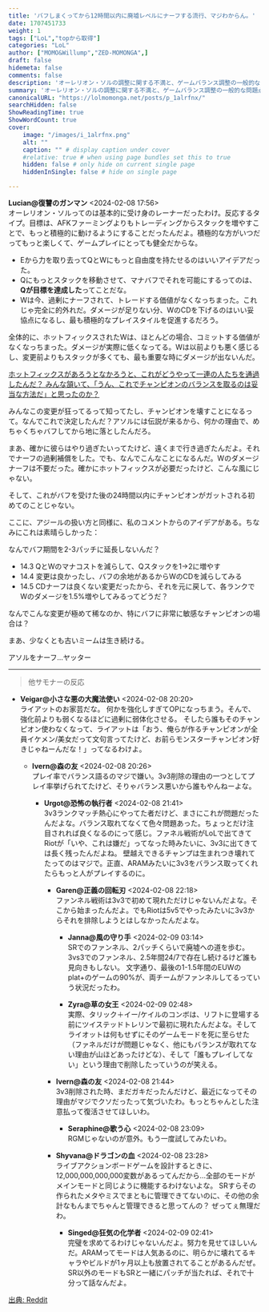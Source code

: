 ```yaml
---
title: 'バフしまくってから12時間以内に廃墟レベルにナーフする流行、マジわからん。'
date: 1707451733
weight: 1
tags: ["LoL","topから取得"]
categories: "LoL"
author: ["MOMO&Willump","ZED-MOMONGA",]
draft: false
hidemeta: false
comments: false
description: 'オーレリオン・ソルの調整に関する不満と、ゲームバランス調整の一般的な問題点についての議論です。'
summary: 'オーレリオン・ソルの調整に関する不満と、ゲームバランス調整の一般的な問題点についての議論です。'
canonicalURL: "https://lolmomonga.net/posts/p_1alrfnx/"
searchHidden: false
ShowReadingTime: true
ShowWordCount: true
cover:
    image: "/images/i_1alrfnx.png"
    alt: ""
    caption: "" # display caption under cover
    #relative: true # when using page bundles set this to true
    hidden: false # only hide on current single page
    hiddenInSingle: false # hide on single page

---
```

**Lucian@復讐のガンマン** <2024-02-08 17:56>  
オーレリオン・ソルってのは基本的に受け身のレーナーだったわけ。反応するタイプ。目標は、AFKファーミングよりもトレーディングからスタックを増やすことで、もっと積極的に動けるようにすることだったんだよ。積極的な方がいつだってもっと楽しくて、ゲームプレイにとっても健全だからな。

* Eから力を取り去ってQとWにもっと自由度を持たせるのはいいアイデアだった。
* Qにもっとスタックを移動させて、マナバフでそれを可能にするってのは、**Qが目標を達成した**ってことだな。
* Wは今、過剰にナーフされて、トレードする価値がなくなっちまった。これじゃ完全に的外れだ。ダメージが足りない分、WのCDを下げるのはいい妥協点になるし、最も積極的なプレイスタイルを促進するだろう。

全体的に、ホットフィックスされたWは、ほとんどの場合、コミットする価値がなくなっちまった。ダメージが実際に低くなってる。Wは以前よりも悪く感じるし、変更前よりもスタックが多くても、最も重要な時にダメージが出ないんだ。

[ホットフィックスがあろうとなかろうと、これがどうやって一連の人たちを通過したんだ？ みんな頷いて、「うん、これでチャンピオンのバランスを取るのは妥当な方法だ」と思ったのか？](https://preview.redd.it/fr1ci3f1kbhc1.png?width=846&format=png&auto=webp&s=a2fc27d75e538d9a784f4ad9030157c58ad51c07)

みんなこの変更が狂ってるって知ってたし、チャンピオンを壊すことになるって。なんでこれで決定したんだ？アソルには伝説が来るから、何かの理由で、めちゃくちゃバフしてから地に落としたんだろ。

まあ、確かに彼らはやり過ぎたいってたけど、遠くまで行き過ぎたんだよ。それでナーフの過剰補償をした。でも、なんでこんなことになるんだ。Wのダメージナーフは不要だった。確かにホットフィックスが必要だったけど、こんな風にじゃない。

そして、これがバフを受けた後の24時間以内にチャンピオンがガットされる初めてのことじゃない。

ここに、アジールの扱い方と同様に、私のコメントからのアイデアがある。ちなみにこれは素晴らしかった：

なんでバフ期間を2-3パッチに延長しないんだ？

* 14.3 QとWのマナコストを減らして、Qスタックを1->2に増やす
* 14.4 変更は良かったし、バフの余地があるからWのCDを減らしてみる
* 14.5 CDナーフは良くない変更だったから、それを元に戻して、各ランクでWのダメージを1.5%増やしてみるってどうだ？

なんでこんな変更が極めて稀なのか、特にバフに非常に敏感なチャンピオンの場合は？

まあ、少なくとも古いミームは生き続ける。

アソルをナーフ...ヤッター  

---

> 他サモナーの反応  

- **Veigar@小さな悪の大魔法使い** <2024-02-08 20:20>   
ライアットのお家芸だな。
何かを強化しすぎてOPになっちまう。そんで、強化前よりも弱くなるほどに過剰に弱体化させる。
そしたら誰もそのチャンピオン使わなくなって、ライアットは「おう、俺らが作るチャンピオンが全員イケメン/美女だって文句言ってたけど、お前らモンスターチャンピオン好きじゃねーんだな！」ってなるわけよ。  

  - **Ivern@森の友** <2024-02-08 20:26>   
  プレイ率でバランス語るのマジで嫌い。3v3削除の理由の一つとしてプレイ率挙げられてたけど、そりゃバランス悪いから誰もやんねーよな。  

    - **Urgot@恐怖の執行者** <2024-02-08 21:41>   
    3v3ランクマッチ熱心にやってた者だけど、まさにこれが問題だったんだよな。バランス取れてなくて色々問題あった。ちょっとだけ注目されれば良くなるのにって感じ。ファネル戦術がLoLで出てきてRiotが「いや、これは嫌だ」ってなった時みたいに、3v3に出てきては長く残ったんだよね。
壁越えできるチャンプは生まれつき壊れてたってのはマジで。正直、ARAMみたいに3v3をバランス取ってくれたらもっと人がプレイするのに。  

      - **Garen@正義の回転刃** <2024-02-08 22:18>   
      ファンネル戦術は3v3で初めて現れただけじゃないんだよな。そこから始まったんだよ。でもRiotは5v5でやったみたいに3v3からそれを排除しようとはしなかったんだよな。  

        - **Janna@風の守り手** <2024-02-09 03:14>   
        SRでのファンネル、2パッチくらいで廃墟への道を歩む。
3vs3でのファンネル、2.5年間24/7で存在し続けるけど誰も見向きもしない。
文字通り、最後の1-1.5年間のEUWのplat+のゲームの90%が、両チームがファンネルしてるっていう状況だったわ。  

        - **Zyra@草の女王** <2024-02-09 02:48>   
        実際、タリック＋イー/ケイルのコンボは、リフトに登場する前にツイステッドトレリンで最初に現れたんだよな。そしてライオットは何もせずにそのゲームモードを死に至らせた（ファネルだけが問題じゃなく、他にもバランスが取れてない理由が山ほどあったけどな）、そして「誰もプレイしてない」という理由で削除したっていうのが笑える。  

      - **Ivern@森の友** <2024-02-08 21:44>   
      3v3削除された時、まだガキだったんだけど、最近になってその理由がマジでクソだったって気づいたわ。もっとちゃんとした注意払って復活させてほしいわ。  

        - **Seraphine@歌う心** <2024-02-08 23:09>   
        RGMじゃないのが意外。もう一度試してみたいわ。  

      - **Shyvana@ドラゴンの血** <2024-02-08 23:28>   
      ライブアクションボードゲームを設計するときに、12,000,000,000,000変数があるってんだから…全部のモードがメインモードと同じように機能するわけないよな。
SRすらその作られたメタやミスでまともに管理できてないのに、その他の余計なもんまでちゃんと管理できると思ってんの？
ぜってぇ無理だわ。  

        - **Singed@狂気の化学者** <2024-02-09 02:41>   
        完璧を求めてるわけじゃないんだよ。努力を見せてほしいんだ。ARAMってモードは人気あるのに、明らかに壊れてるキャラやビルドが1ヶ月以上も放置されてることがあるんだぜ。SR以外のモードもSRと一緒にパッチが当たれば、それで十分って話なんだよ。  




[出典: Reddit](https://www.reddit.com//r/leagueoflegends/comments/1alrfnx/i_do_not_understand_this_trend_to_overbuff/)
